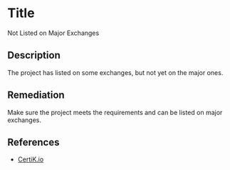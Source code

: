 # Title 
Not Listed on Major Exchanges

## Description 
The project has listed on some exchanges, but not yet on the major ones.

## Remediation
Make sure the project meets the requirements and can be listed on major exchanges.

## References 
* [CertiK.io](https://certik.io)
